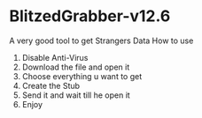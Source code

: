 # BlitzedGrabber-v12.6
A very good tool to get Strangers Data
                                    How to use 
1. Disable Anti-Virus
2. Download the file and open it 
3. Choose everything u want to get 
4. Create the Stub 
5. Send it and wait till he open it 
6. Enjoy 
